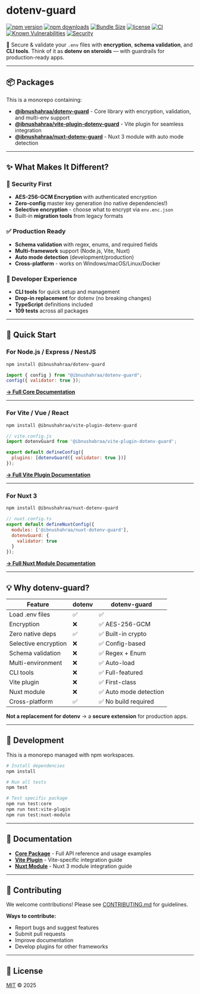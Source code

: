 # dotenv-guard

[![npm version](https://img.shields.io/npm/v/@ibnushahraa/dotenv-guard.svg?style=flat-square)](https://www.npmjs.com/package/@ibnushahraa/dotenv-guard)
[![npm downloads](https://img.shields.io/npm/dm/@ibnushahraa/dotenv-guard.svg?style=flat-square)](https://www.npmjs.com/package/@ibnushahraa/dotenv-guard)
[![Bundle Size](https://img.shields.io/bundlephobia/minzip/@ibnushahraa/dotenv-guard?style=flat-square&label=size)](https://bundlephobia.com/package/@ibnushahraa/dotenv-guard)
[![license](https://img.shields.io/badge/license-MIT-blue.svg?style=flat-square)](LICENSE)
[![CI](https://github.com/ibnushahraa/dotenv-guard/actions/workflows/test.yml/badge.svg)](https://github.com/ibnushahraa/dotenv-guard/actions)
[![Known Vulnerabilities](https://snyk.io/test/github/ibnushahraa/dotenv-guard/badge.svg?style=flat-square)](https://snyk.io/test/github/ibnushahraa/dotenv-guard)
[![Security](https://img.shields.io/badge/security-AES--256--GCM-blue?style=flat-square&logo=lock)](https://github.com/ibnushahraa/dotenv-guard#features)

🔐 Secure & validate your `.env` files with **encryption**, **schema validation**, and **CLI tools**.
Think of it as **dotenv on steroids** — with guardrails for production-ready apps.

---

## 📦 Packages

This is a monorepo containing:

- **[@ibnushahraa/dotenv-guard](./packages/core)** - Core library with encryption, validation, and multi-env support
- **[@ibnushahraa/vite-plugin-dotenv-guard](./packages/vite-plugin)** - Vite plugin for seamless integration
- **[@ibnushahraa/nuxt-dotenv-guard](./packages/nuxt-module)** - Nuxt 3 module with auto mode detection

---

## ✨ What Makes It Different?

### 🔐 Security First
- **AES-256-GCM Encryption** with authenticated encryption
- **Zero-config** master key generation (no native dependencies!)
- **Selective encryption** - choose what to encrypt via `env.enc.json`
- Built-in **migration tools** from legacy formats

### ✅ Production Ready
- **Schema validation** with regex, enums, and required fields
- **Multi-framework** support (Node.js, Vite, Nuxt)
- **Auto mode detection** (development/production)
- **Cross-platform** - works on Windows/macOS/Linux/Docker

### 🚀 Developer Experience
- **CLI tools** for quick setup and management
- **Drop-in replacement** for dotenv (no breaking changes)
- **TypeScript** definitions included
- **109 tests** across all packages

---

## 🚀 Quick Start

### For Node.js / Express / NestJS

```bash
npm install @ibnushahraa/dotenv-guard
```

```js
import { config } from "@ibnushahraa/dotenv-guard";
config({ validator: true });
```

[**→ Full Core Documentation**](./packages/core)

---

### For Vite / Vue / React

```bash
npm install @ibnushahraa/vite-plugin-dotenv-guard
```

```js
// vite.config.js
import dotenvGuard from '@ibnushabraa/vite-plugin-dotenv-guard';

export default defineConfig({
  plugins: [dotenvGuard({ validator: true })]
});
```

[**→ Full Vite Plugin Documentation**](./packages/vite-plugin)

---

### For Nuxt 3

```bash
npm install @ibnushahraa/nuxt-dotenv-guard
```

```js
// nuxt.config.ts
export default defineNuxtConfig({
  modules: ['@ibnushahraa/nuxt-dotenv-guard'],
  dotenvGuard: {
    validator: true
  }
});
```

[**→ Full Nuxt Module Documentation**](./packages/nuxt-module)

---

## 💡 Why dotenv-guard?

| Feature | dotenv | dotenv-guard |
|---------|--------|--------------|
| Load .env files | ✅ | ✅ |
| Encryption | ❌ | ✅ AES-256-GCM |
| Zero native deps | ✅ | ✅ Built-in crypto |
| Selective encryption | ❌ | ✅ Config-based |
| Schema validation | ❌ | ✅ Regex + Enum |
| Multi-environment | ❌ | ✅ Auto-load |
| CLI tools | ❌ | ✅ Full-featured |
| Vite plugin | ❌ | ✅ First-class |
| Nuxt module | ❌ | ✅ Auto mode detection |
| Cross-platform | ✅ | ✅ No build required |

**Not a replacement for dotenv** → a **secure extension** for production apps.

---

## 🧪 Development

This is a monorepo managed with npm workspaces.

```bash
# Install dependencies
npm install

# Run all tests
npm test

# Test specific package
npm run test:core
npm run test:vite-plugin
npm run test:nuxt-module
```

---

## 📖 Documentation

- **[Core Package](./packages/core)** - Full API reference and usage examples
- **[Vite Plugin](./packages/vite-plugin)** - Vite-specific integration guide
- **[Nuxt Module](./packages/nuxt-module)** - Nuxt 3 module integration guide

---

## 🤝 Contributing

We welcome contributions! Please see [CONTRIBUTING.md](CONTRIBUTING.md) for guidelines.

**Ways to contribute:**
- Report bugs and suggest features
- Submit pull requests
- Improve documentation
- Develop plugins for other frameworks

---

## 📄 License

[MIT](LICENSE) © 2025
